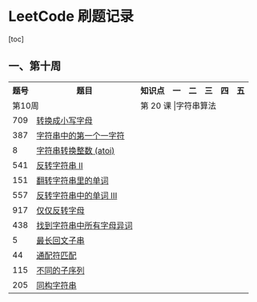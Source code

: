 # LeetCode 刷题记录


[toc]

## 一、第十周

<table>
    <tr>
        <th>题号</th>
        <th>题目</th>
        <th>知识点</th>
        <th>一</th>
        <th>二</th>
        <th>三</th>
        <th>四</th>
        <th>五</th>
    </tr>
    <tr>
        <td colspan="2">第10周</td>
        <td colspan="6">第 20 课 |字符串算法</td>
    </tr>
    <tr>
        <td>709</td>
        <td><a href="https://leetcode-cn.com/problems/to-lower-case/">转换成小写字母</a></td>
        <td></td>
        <td></td>
        <td></td>
        <td></td>
        <td></td>
        <td></td>
    </tr>
    <tr>
        <td>387</td>
        <td><a href="https://leetcode-cn.com/problems/first-unique-character-in-a-string/">字符串中的第一个一字符</a></td>
        <td></td>
        <td></td>
        <td></td>
        <td></td>
        <td></td>
        <td></td>
    </tr>
    <tr>
        <td>8</td>
        <td><a href="https://leetcode-cn.com/problems/string-to-integer-atoi/">字符串转换整数 (atoi)</a></td>
        <td></td>
        <td></td>
        <td></td>
        <td></td>
        <td></td>
        <td></td>
    </tr>
    <tr>
        <td>541</td>
        <td><a href="https://leetcode-cn.com/problems/reverse-string-ii/">反转字符串 II</a></td>
        <td></td>
        <td></td>
        <td></td>
        <td></td>
        <td></td>
        <td></td>
    </tr>
    <tr>
        <td>151</td>
        <td><a href="https://leetcode-cn.com/problems/reverse-words-in-a-string/">翻转字符串里的单词</a></td>
        <td></td>
        <td></td>
        <td></td>
        <td></td>
        <td></td>
        <td></td>
    </tr>
    <tr>
        <td>557</td>
        <td><a href="https://leetcode-cn.com/problems/reverse-words-in-a-string-iii/">反转字符串中的单词 III<a></td>
        <td></td>
        <td></td>
        <td></td>
        <td></td>
        <td></td>
        <td></td>
    </tr>
    <tr>
        <td>917</td>
        <td><a href="https://leetcode-cn.com/problems/reverse-only-letters/">仅仅反转字母</a></td>
        <td></td>
        <td></td>
        <td></td>
        <td></td>
        <td></td>
        <td></td>
    </tr>
    <tr>
        <td>438</td>
        <td><a href="https://leetcode-cn.com/problems/find-all-anagrams-in-a-string/">找到字符串中所有字母异词</a></td>
        <td></td>
        <td></td>
        <td></td>
        <td></td>
        <td></td>
        <td></td>
    </tr>
    <tr>
        <td>5</td>
        <td><a href="https://leetcode-cn.com/problems/longest-palindromic-substring/">最长回文子串</a></td>
        <td></td>
        <td></td>
        <td></td>
        <td></td>
        <td></td>
        <td></td>
    </tr>
    <tr>
        <td>44</td>
        <td><a href="https://leetcode-cn.com/problems/wildcard-matching">通配符匹配</a></td>
        <td></td>
        <td></td>
        <td></td>
        <td></td>
        <td></td>
        <td></td>
    </tr>
    <tr>
        <td>115</td>
        <td><a href="https://leetcode-cn.com/problems/distinct-subsequences/">不同的子序列</a></td>
        <td></td>
        <td></td>
        <td></td>
        <td></td>
        <td></td>
        <td></td>
    </tr>
    <tr>
        <td>205</td>
        <td><a href="https://leetcode-cn.com/problems/isomorphic-strings/">同构字符串</a></td>
        <td></td>
        <td></td>
        <td></td>
        <td></td>
        <td></td>
        <td></td>
    </tr>
</table>

